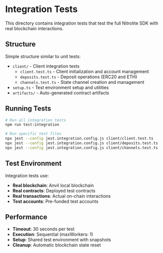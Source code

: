 # Integration Tests

This directory contains integration tests that test the full Nitrolite SDK with real blockchain interactions.

## Structure

Simple structure similar to unit tests:

- `client/` - Client integration tests
    - `client.test.ts` - Client initialization and account management
    - `deposits.test.ts` - Deposit operations (ERC20 and ETH)
    - `channels.test.ts` - State channel creation and management
- `setup.ts` - Test environment setup and utilities
- `artifacts/` - Auto-generated contract artifacts

## Running Tests

```bash
# Run all integration tests
npm run test:integration

# Run specific test files
npx jest --config jest.integration.config.js client/client.test.ts
npx jest --config jest.integration.config.js client/deposits.test.ts
npx jest --config jest.integration.config.js client/channels.test.ts
```

## Test Environment

Integration tests use:

- **Real blockchain**: Anvil local blockchain
- **Real contracts**: Deployed test contracts
- **Real transactions**: Actual on-chain interactions
- **Test accounts**: Pre-funded test accounts

## Performance

- **Timeout**: 30 seconds per test
- **Execution**: Sequential (maxWorkers: 1)
- **Setup**: Shared test environment with snapshots
- **Cleanup**: Automatic blockchain state reset
